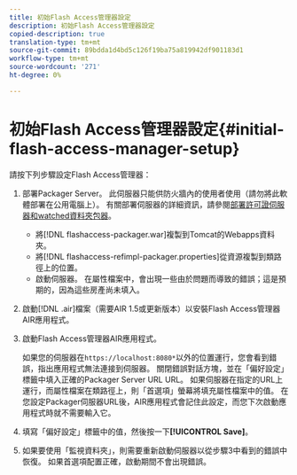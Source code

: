 ```yaml
---
title: 初始Flash Access管理器設定
description: 初始Flash Access管理器設定
copied-description: true
translation-type: tm+mt
source-git-commit: 89bdda1d4bd5c126f19ba75a819942df901183d1
workflow-type: tm+mt
source-wordcount: '271'
ht-degree: 0%

---
```



# 初始Flash Access管理器設定{#initial-flash-access-manager-setup}

請按下列步驟設定Flash Access管理器：

1. 部署Packager Server。 此伺服器只能供防火牆內的使用者使用（請勿將此軟體部署在公用電腦上）。 有關部署伺服器的詳細資訊，請參閱[部署許可證伺服器和watched資料夾包器](../../aaxs-reference-implementations/deploying-license-server-and-wfp/deploying-license-server-wfp-overview.md)。

   * 將[!DNL flashaccess-packager.war]複製到Tomcat的Webapps資料夾。
   * 將[!DNL flashaccess-refimpl-packager.properties]從資源複製到類路徑上的位置。
   * 啟動伺服器。 在屬性檔案中，會出現一些由於問題而導致的錯誤；這是預期的，因為這些房產尚未填入。

1. 啟動[!DNL .air]檔案（需要AIR 1.5或更新版本）以安裝Flash Access管理器AIR應用程式。
1. 啟動Flash Access管理器AIR應用程式。

   如果您的伺服器在`https://localhost:8080*`以外的位置運行，您會看到錯誤，指出應用程式無法連接到伺服器。 關閉錯誤對話方塊，並在「偏好設定」標籤中填入正確的Packager Server URL URL。 如果伺服器在指定的URL上運行，而屬性檔案在類路徑上，則「首選項」螢幕將填充屬性檔案中的值。 在您設定Packager伺服器URL後，AIR應用程式會記住此設定，而您下次啟動應用程式時就不需要輸入它。
1. 填寫「偏好設定」標籤中的值，然後按一下&#x200B;**[!UICONTROL Save]**。
1. 如果要使用「監視資料夾」，則需要重新啟動伺服器以從步驟3中看到的錯誤中恢復。 如果首選項配置正確，啟動期間不會出現錯誤。

